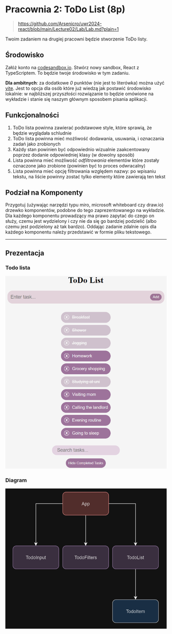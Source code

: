 # Pracownia 2: ToDo List (8p)
> https://github.com/Arsenicro/uwr2024-react/blob/main/Lecture02/Lab/Lab.md?plain=1

Twoim zadaniem na drugiej pracowni będzie stworzenie ToDo listy.

## Środowisko

Załóż konto na [codesandbox.io](https://codesandbox.io). Stwórz nowy sandbox, React z TypeScriptem. To będzie twoje środowisko w tym zadaniu.

**Dla ambitnych**: za dodatkowe _0_ punktów (nie jest to literówka) można użyć [vite](https://vitejs.dev/). Jest to opcja dla osób które już wiedzą jak postawić środowisko lokalnie: w najbliższej przyszłości rozwiązanie to będzie omówione na wykładzie i stanie się naszym głównym sposobem pisania aplikacji.

## Funkcjonalności

1. ToDo lista powinna zawierać podstawowe style, które sprawią, że będzie wyglądała schludnie
2. ToDo lista powinna mieć możliwość dodawania, usuwania, i oznaczania zadań jako zrobionych
3. Każdy stan powinien być odpowiednio wizualnie zaakcentowany poprzez dodanie odpowiedniej klasy (w dowolny sposób)
4. Lista powinna mieć możliwość _odfiltrowania_ elementów które zostały oznaczone jako zrobione (powinien być to proces odwracalny)
5. Lista powinna mieć opcję filtrowania względem nazwy: po wpisaniu tekstu, na liście powinny zostać tylko elementy które zawierają ten tekst

## Podział na Komponenty

Przygotuj (używając narzędzi typu miro, microsoft whiteboard czy draw.io) drzewko komponentów, podobne do tego zaprezentowanego na wykładzie. Dla każdego komponentu prowadzący ma prawo zapytać do czego on służy, czemu jest wydzielony i czy nie da się go bardziej podzielić (albo czemu jest podzielony aż tak bardzo). Oddając zadanie zdalnie opis dla każdego komponentu należy przedstawić w formie pliku tekstowego.

---
## Prezentacja
### Todo lista
![todo](todo.png)
### Diagram
![todo_diagram](diagram_todo.png)